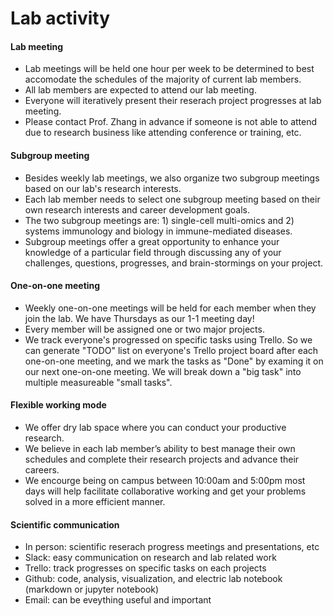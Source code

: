 # Lab activity #

#### Lab meeting 
- Lab meetings will be held one hour per week to be determined to best accomodate the schedules of the majority of current lab members. 
- All lab members are expected to attend our lab meeting.
- Everyone will iteratively present their reserach project progresses at lab meeting.
- Please contact Prof. Zhang in advance if someone is not able to attend due to research business like attending conference or training, etc.


#### Subgroup meeting
- Besides weekly lab meetings, we also organize two subgroup meetings based on our lab's research interests.
- Each lab member needs to select one subgroup meeting based on their own research interests and career development goals.
- The two subgroup meetings are: 1) single-cell multi-omics and 2) systems immunology and biology in immune-mediated diseases.
- Subgroup meetings offer a great opportunity to enhance your knowledge of a particular field through discussing any of your challenges, questions, progresses, and brain-stormings on your project.


#### One-on-one meeting
- Weekly one-on-one meetings will be held for each member when they join the lab. We have Thursdays as our 1-1 meeting day!
- Every member will be assigned one or two major projects.
- We track everyone's progressed on specific tasks using Trello. So we can generate "TODO" list on everyone's Trello project board after each one-on-one meeting, and we mark the tasks as "Done" by examing it on our next one-on-one meeting. We will break down a "big task" into multiple measureable "small tasks".


#### Flexible working mode
- We offer dry lab space where you can conduct your productive research.
- We believe in each lab member’s ability to best manage their own schedules and complete their research projects and advance their careers. 
- We encourge being on campus between 10:00am and 5:00pm most days will help facilitate collaborative working and get your problems solved in a more efficient manner.

#### Scientific communication
- In person: scientific reserach progress meetings and presentations, etc 
- Slack: easy communication on research and lab related work
- Trello: track progresses on specific tasks on each projects
- Github: code, analysis, visualization, and electric lab notebook (markdown or jupyter notebook)
- Email: can be eveything useful and important
